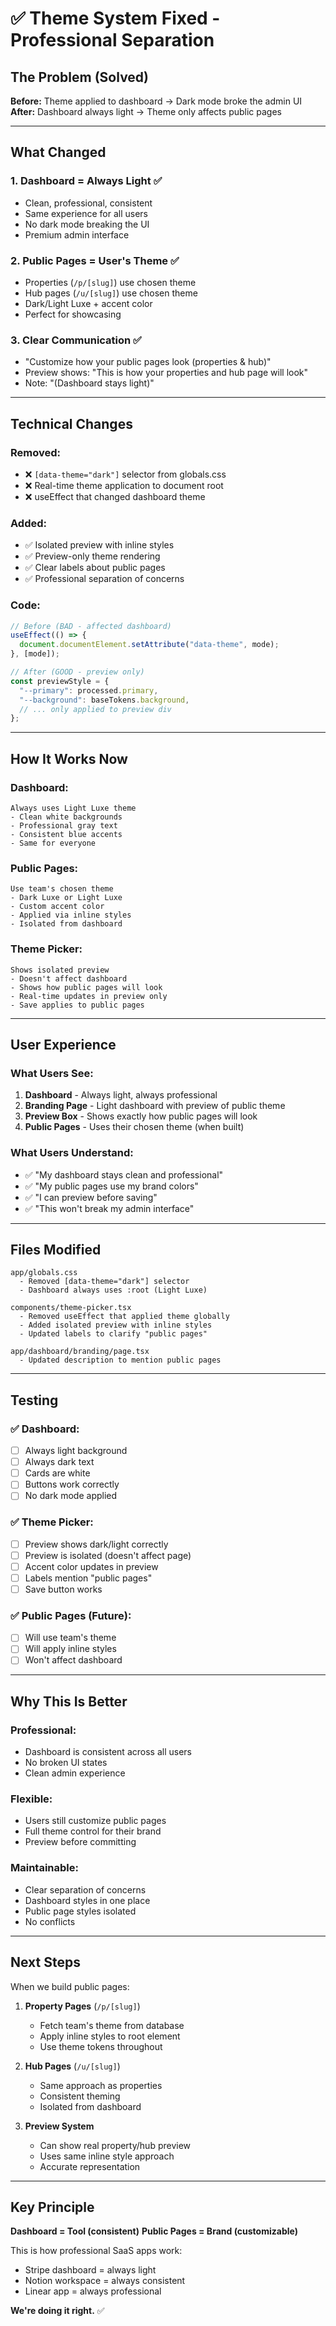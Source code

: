 # ✅ Theme System Fixed - Professional Separation

## The Problem (Solved)

**Before:** Theme applied to dashboard → Dark mode broke the admin UI
**After:** Dashboard always light → Theme only affects public pages

---

## What Changed

### **1. Dashboard = Always Light** ✅
- Clean, professional, consistent
- Same experience for all users
- No dark mode breaking the UI
- Premium admin interface

### **2. Public Pages = User's Theme** ✅
- Properties (`/p/[slug]`) use chosen theme
- Hub pages (`/u/[slug]`) use chosen theme
- Dark/Light Luxe + accent color
- Perfect for showcasing

### **3. Clear Communication** ✅
- "Customize how your public pages look (properties & hub)"
- Preview shows: "This is how your properties and hub page will look"
- Note: "(Dashboard stays light)"

---

## Technical Changes

### **Removed:**
- ❌ `[data-theme="dark"]` selector from globals.css
- ❌ Real-time theme application to document root
- ❌ useEffect that changed dashboard theme

### **Added:**
- ✅ Isolated preview with inline styles
- ✅ Preview-only theme rendering
- ✅ Clear labels about public pages
- ✅ Professional separation of concerns

### **Code:**
```typescript
// Before (BAD - affected dashboard)
useEffect(() => {
  document.documentElement.setAttribute("data-theme", mode);
}, [mode]);

// After (GOOD - preview only)
const previewStyle = {
  "--primary": processed.primary,
  "--background": baseTokens.background,
  // ... only applied to preview div
};
```

---

## How It Works Now

### **Dashboard:**
```
Always uses Light Luxe theme
- Clean white backgrounds
- Professional gray text
- Consistent blue accents
- Same for everyone
```

### **Public Pages:**
```
Use team's chosen theme
- Dark Luxe or Light Luxe
- Custom accent color
- Applied via inline styles
- Isolated from dashboard
```

### **Theme Picker:**
```
Shows isolated preview
- Doesn't affect dashboard
- Shows how public pages will look
- Real-time updates in preview only
- Save applies to public pages
```

---

## User Experience

### **What Users See:**

1. **Dashboard** - Always light, always professional
2. **Branding Page** - Light dashboard with preview of public theme
3. **Preview Box** - Shows exactly how public pages will look
4. **Public Pages** - Uses their chosen theme (when built)

### **What Users Understand:**

- ✅ "My dashboard stays clean and professional"
- ✅ "My public pages use my brand colors"
- ✅ "I can preview before saving"
- ✅ "This won't break my admin interface"

---

## Files Modified

```
app/globals.css
  - Removed [data-theme="dark"] selector
  - Dashboard always uses :root (Light Luxe)

components/theme-picker.tsx
  - Removed useEffect that applied theme globally
  - Added isolated preview with inline styles
  - Updated labels to clarify "public pages"

app/dashboard/branding/page.tsx
  - Updated description to mention public pages
```

---

## Testing

### **✅ Dashboard:**
- [ ] Always light background
- [ ] Always dark text
- [ ] Cards are white
- [ ] Buttons work correctly
- [ ] No dark mode applied

### **✅ Theme Picker:**
- [ ] Preview shows dark/light correctly
- [ ] Preview is isolated (doesn't affect page)
- [ ] Accent color updates in preview
- [ ] Labels mention "public pages"
- [ ] Save button works

### **✅ Public Pages (Future):**
- [ ] Will use team's theme
- [ ] Will apply inline styles
- [ ] Won't affect dashboard

---

## Why This Is Better

### **Professional:**
- Dashboard is consistent across all users
- No broken UI states
- Clean admin experience

### **Flexible:**
- Users still customize public pages
- Full theme control for their brand
- Preview before committing

### **Maintainable:**
- Clear separation of concerns
- Dashboard styles in one place
- Public page styles isolated
- No conflicts

---

## Next Steps

When we build public pages:

1. **Property Pages** (`/p/[slug]`)
   - Fetch team's theme from database
   - Apply inline styles to root element
   - Use theme tokens throughout

2. **Hub Pages** (`/u/[slug]`)
   - Same approach as properties
   - Consistent theming
   - Isolated from dashboard

3. **Preview System**
   - Can show real property/hub preview
   - Uses same inline style approach
   - Accurate representation

---

## Key Principle

**Dashboard = Tool (consistent)**
**Public Pages = Brand (customizable)**

This is how professional SaaS apps work:
- Stripe dashboard = always light
- Notion workspace = always consistent
- Linear app = always professional

**We're doing it right.** ✅
